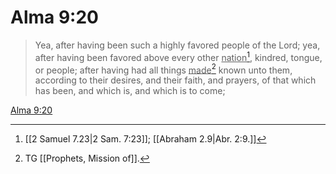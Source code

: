 # Alma 9:20

> Yea, after having been such a highly favored people of the Lord; yea, after having been favored above every other <u>nation</u>[^a], kindred, tongue, or people; after having had all things <u>made</u>[^b] known unto them, according to their desires, and their faith, and prayers, of that which has been, and which is, and which is to come;

[Alma 9:20](https://www.churchofjesuschrist.org/study/scriptures/bofm/alma/9?lang=eng&id=p20#p20)


[^a]: [[2 Samuel 7.23|2 Sam. 7:23]]; [[Abraham 2.9|Abr. 2:9.]]
[^b]: TG [[Prophets, Mission of]].
